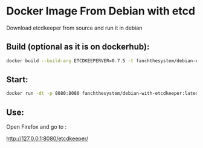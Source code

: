 Docker Image From Debian with etcd
==================================

Download etcdkeeper from source and run it in debian

## Build (optional as it is on dockerhub):

```bash
docker build --build-arg ETCDKEEPERVER=0.7.5 -t fanchthesystem/debian-etcdkeeper:0.7.5 -f Dockerfile .
```

## Start:

```bash
docker run -dt -p 8080:8080 fanchthesystem/debian-with-etcdkeeper:latest
```

## Use:

Open Firefox and go to :

http://127.0.0.1:8080/etcdkeeper/
